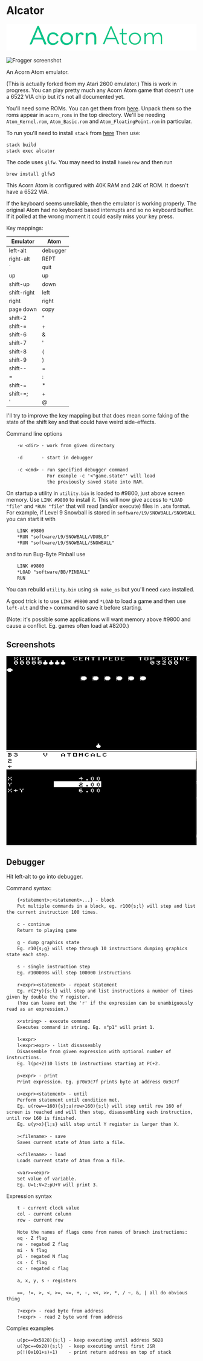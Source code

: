 # Alcator

![Acorn Atom](docs/acorn_atom.png?raw=true "Acorn Atom")

![Frogger screenshot](docs/frogger.gif?raw=true "Frogger screenshot")

An Acorn Atom emulator.

(This is actually forked from my Atari 2600 emulator.)
This is work in progress. You can play pretty much any Acorn Atom game that doesn't use a 6522 VIA chip but it's not all documented yet.

You'll need some ROMs.
You can get them from [here](http://www.acornatom.nl/atom_handleidingen/aw123/acorn_roms.htm).
Unpack them so the roms appear in `acorn_roms` in the top directory.
We'll be needing `Atom_Kernel.rom`, `Atom_Basic.rom` and `Atom_FloatingPoint.rom` in particular.

To run you'll need to install `stack` from [here](.)
Then use:

    stack build
    stack exec alcator

The code uses `glfw`. You may need to install `homebrew` and then run

    brew install glfw3

This Acorn Atom is configured with 40K RAM and 24K of ROM.
It doesn't have a 6522 VIA.

If the keyboard seems unreliable, then the emulator is working properly.
The original Atom had no keyboard based interrupts and so no keyboard buffer.
If it polled at the wrong moment it could easily miss your key press.

Key mappings:

| Emulator   | Atom           |
|------------|----------------|
| left-alt   | debugger       |
| right-alt  | REPT           |
| \`         | quit           |
| up         | up             |
| shift-up   | down           |
| shift-right| left           |
| right      | right          |
| page down  | copy           |
| shift-2    | "              |
| shift-=    | +              |
| shift-6    | &              |
| shift-7    | '              |
| shift-8    | (              |
| shift-9    | )              |
| shift--    | =              |
| =          | :              |
| shift-=    | *              |
| shift-=;   | +              |
| '          | @              |

I'll try to improve the key mapping but that does mean some faking of the state of
the shift key and that could have weird side-effects.

Command line options
```
    -w <dir> - work from given directory

    -d       - start in debugger

    -c <cmd> - run specified debugger command
               For example -c '<"game.state"' will load
               the previously saved state into RAM.
```

On startup a utility in `utility.bin` is loaded to #9800, just above screen memory. Use `LINK #9800` to install it. This will now give access to `*LOAD "file"` and `*RUN "file"` that will read (and/or execute) files in `.atm` format.
For example, if Level 9 Snowball is stored in `software/L9/SNOWBALL/SNOWBALL` you can start it with
```
    LINK #9800
    *RUN "software/L9/SNOWBALL/VDUBLO"
    *RUN "software/L9/SNOWBALL/SNOWBALL"
```
and to run Bug-Byte Pinball use
```
    LINK #9800
    *LOAD "software/BB/PINBALL"
    RUN
```
You can rebuild `utility.bin` using `sh make_os` but you'll need `ca65` installed.

A good trick is to use `LINK #9800` and `*LOAD` to load a game and then use `left-alt` and the `>` command to save it before starting.

(Note: it's possible some applications will want memory above #9800 and cause a conflict. Eg. games often load at #8200.)

Screenshots
-----------
![Centipede screenshot](docs/centipede.gif?raw=true "Centipede screenshot")
![Atomcalc screenshot](docs/atomcalc.gif?raw=true "Atomcalc screenshot")

Debugger
--------
Hit left-alt to go into debugger.

Command syntax:
```
    {<statement>;<statement>...} - block
    Put multiple commands in a block, eg. r100{s;l} will step and list the current instruction 100 times.

    c - continue
    Return to playing game

    g - dump graphics state
    Eg. r10{s;g} will step through 10 instructions dumping graphics state each step.

    s - single instruction step
    Eg. r100000s will step 100000 instructions

    r<expr><statement> - repeat statement
    Eg. r(2*y){s;l} will step and list instructions a number of times given by double the Y register.
    (You can leave out the 'r' if the expression can be unambiguously read as an expression.)

    x<string> - execute command
    Executes command in string. Eg. x"p1" will print 1.

    l<expr>
    l<expr>expr> - list disassembly
    Disassemble from given expression with optional number of instructions.
    Eg. l(pc+2)10 lists 10 instructions starting at PC+2.

    p<expr> - print
    Print expression. Eg. p?0x9c7f prints byte at address 0x9c7f

    u<expr><statement> - until
    Perform statement until condition met.
    Eg. u(row==160){s};u(row>160){s;l} will step until row 160 of screen is reached and will then step, disassembling each instruction, until row 160 is finished.
    Eg. u(y>x){l;s} will step until Y register is larger than X.

    ><filename> - save
    Saves current state of Atom into a file.

    <<filename> - load
    Loads current state of Atom from a file.

    <var>=<expr>
    Set value of variable.
    Eg. U=1;V=2;pU+V will print 3.
```

Expression syntax
```
    t - current clock value
    col - current column
    row - current row

    Note the names of flags come from names of branch instructions:
    eq - Z flag
    ne - negated Z flag
    mi - N flag
    pl - negated N flag
    cs - C flag
    cc - negated c flag

    a, x, y, s - registers

    ==, !=, >, <, >=, <=, +, -, <<, >>, *, / ~, &, | all do obvious thing

    ?<expr> - read byte from address
    !<expr> - read 2 byte word from address
```

Complex examples
```
    u(pc==0x5828){s;l} - keep executing until address 5828
    u(?pc==0x20){s;l}  - keep executing until first JSR
    p(!(0x101+s)+1)    - print return address on top of stack
```
